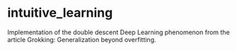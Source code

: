 # intuitive_learning
Implementation of the double descent Deep Learning phenomenon from the article Grokking: Generalization beyond overfitting.
